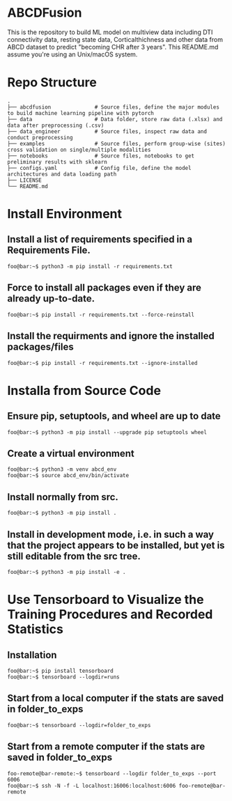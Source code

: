 # ABCDFusion
This is the repository to build ML model on multiview data including DTI connectivity data, resting state data, Corticalthichness and other data from ABCD dataset to predict "becoming CHR after 3 years". 
This README.md assume you're using an Unix/macOS system.

# Repo Structure

    .
    ├── abcdfusion              # Source files, define the major modules to build machine learning pipeline with pytorch
    ├── data                    # Data folder, store raw data (.xlsx) and data after preprocessing (.csv)
    ├── data_engineer           # Source files, inspect raw data and conduct preprocessing
    ├── examples                # Source files, perform group-wise (sites) cross validation on single/multiple modalities 
    ├── notebooks               # Source files, notebooks to get preliminary results with sklearn 
    ├── configs.yaml            # Config file, define the model architectures and data loading path
    ├── LICENSE
    └── README.md

# Install Environment
## Install a list of requirements specified in a Requirements File.
```console
foo@bar:~$ python3 -m pip install -r requirements.txt
```
## Force to install all packages even if they are already up-to-date.
```console
foo@bar:~$ pip install -r requirements.txt --force-reinstall 
```
## Install the requirments and ignore the installed packages/files
```console
foo@bar:~$ pip install -r requirements.txt --ignore-installed
```

# Installa from Source Code
## Ensure pip, setuptools, and wheel are up to date
```console
foo@bar:~$ python3 -m pip install --upgrade pip setuptools wheel
```
## Create a virtual environment
```console
foo@bar:~$ python3 -m venv abcd_env
foo@bar:~$ source abcd_env/bin/activate
```
## Install normally from src.
```console
foo@bar:~$ python3 -m pip install .
```
## Install in development mode, i.e. in such a way that the project appears to be installed, but yet is still editable from the src tree.
```console
foo@bar:~$ python3 -m pip install -e .
```

# Use Tensorboard to Visualize the Training Procedures and Recorded Statistics
## Installation
```console
foo@bar:~$ pip install tensorboard
foo@bar:~$ tensorboard --logdir=runs
```
## Start from a local computer if the stats are saved in folder_to_exps
```console
foo@bar:~$ tensorboard --logdir=folder_to_exps
```
## Start from a remote computer if the stats are saved in folder_to_exps
```console
foo-remote@bar-remote:~$ tensorboard --logdir folder_to_exps --port 6006
foo@bar:~$ ssh -N -f -L localhost:16006:localhost:6006 foo-remote@bar-remote
```
